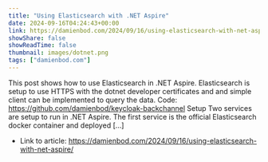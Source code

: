 ```yaml
---
title: "Using Elasticsearch with .NET Aspire"
date: 2024-09-16T04:24:43+00:00
link: https://damienbod.com/2024/09/16/using-elasticsearch-with-net-aspire/
showShare: false
showReadTime: false
thumbnail: images/dotnet.png
tags: ["damienbod.com"]
---
```

This post shows how to use Elasticsearch in .NET Aspire. Elasticsearch is setup to use HTTPS with the dotnet developer certificates and and simple client can be implemented to query the data. Code: https://github.com/damienbod/keycloak-backchannel Setup Two services are setup to run in .NET Aspire. The first service is the official Elasticsearch docker container and deployed […]

- Link to article: https://damienbod.com/2024/09/16/using-elasticsearch-with-net-aspire/